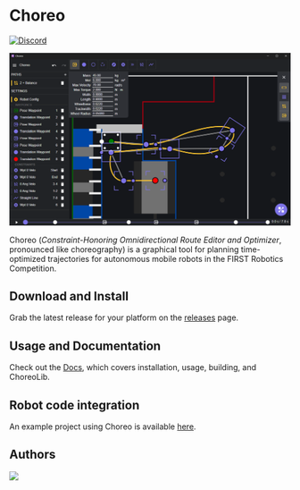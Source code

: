 # Choreo

[![Discord](https://img.shields.io/discord/975739302933856277?color=%23738ADB&label=Join%20our%20Discord&logo=discord&logoColor=white)](https://discord.gg/ad2EEZZwsS)

![A screenshot of choreo with an example path](./public/readmeScreenshot.png)

Choreo (_Constraint-Honoring Omnidirectional Route Editor and Optimizer_, pronounced like choreography) is a graphical tool for planning time-optimized trajectories for autonomous mobile robots in the FIRST Robotics Competition.

## Download and Install

Grab the latest release for your platform on the [releases](https://github.com/SleipnirGroup/Choreo/releases) page.

## Usage and Documentation

Check out the [Docs](https://sleipnirgroup.github.io/Choreo), which covers installation, usage, building, and ChoreoLib.

## Robot code integration

An example project using Choreo is available [here](https://github.com/SleipnirGroup/ChoreoSwerveBot).

## Authors

<a href="https://github.com/SleipnirGroup/Choreo/graphs/contributors">
  <img src="https://contrib.rocks/image?repo=SleipnirGroup/Choreo" />
</a>
